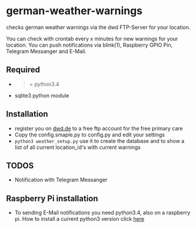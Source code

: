 # german-weather-warnings
checks german weather warnings via the dwd FTP-Server for your location.

You can check with crontab every x minutes for new warnings for your location.
You can push notifications via blink(1), Raspberry GPIO Pin, Telegram Messanger and E-Mail.

## Required

- >= python3.4
- sqlite3 python module

## Installation

- register you on [dwd.de](http://www.dwd.de/DE/fachnutzer/dienstleister/grundversorgung/grundversorgung_node.html) to a free ftp account for the free primary care
- Copy the config.smaple.py to config.py and edit your settings
- `python3 weather_setup.py` use it to create the database and to show a list of all current location_id's with current warnings

## TODOS

- Notification with Telegram Messanger

## Raspberry Pi installation

- To sending E-Mail notifications you need python3.4, also on a raspberry pi. How to install a current python3 version click [here](http://sowingseasons.com/blog/building-python-3-4-on-raspberry-pi-2.html)
